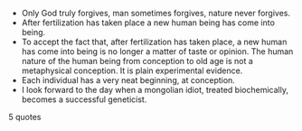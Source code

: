  - Only God truly forgives, man sometimes forgives, nature never forgives.
 - After fertilization has taken place a new human being has come into being.
 - To accept the fact that, after fertilization has taken place, a new human has come into being is no longer a matter of taste or opinion. The human nature of the human being from conception to old age is not a metaphysical conception. It is plain experimental evidence.
 - Each individual has a very neat beginning, at conception.
 - I look forward to the day when a mongolian idiot, treated biochemically, becomes a successful geneticist.

5 quotes
